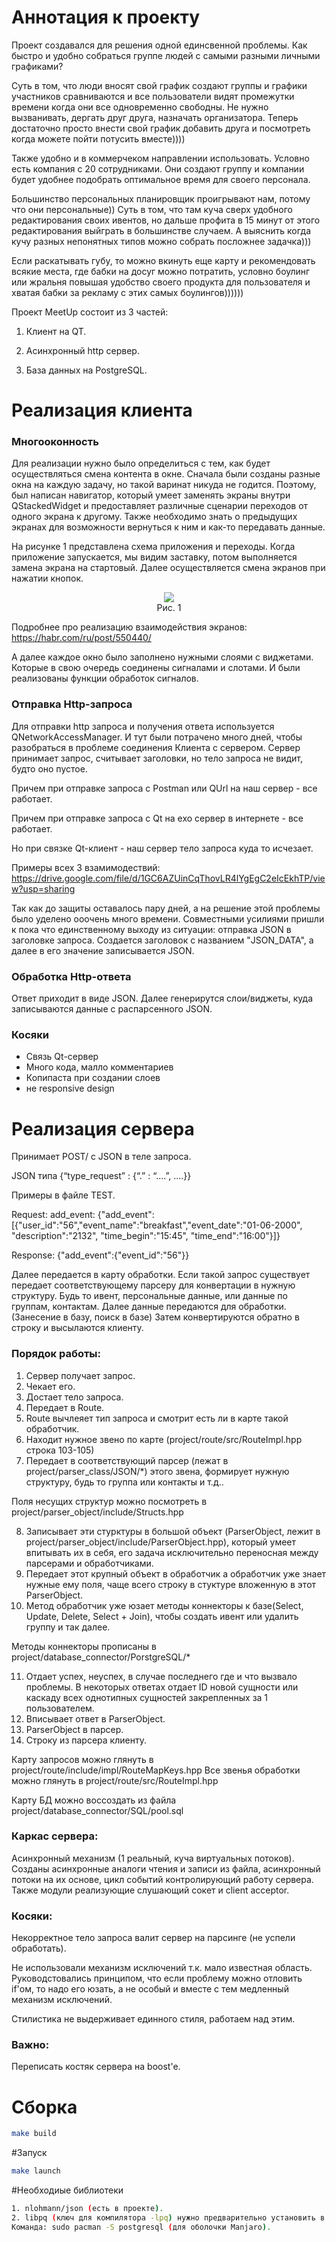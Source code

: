 # Аннотация к проекту

Проект создавался для решения одной единсвенной проблемы. Как быстро и удобно собраться группе
людей с самыми разными личными графиками?

Суть в том, что люди вносят свой график создают группы и графики участников сравниваются 
и все пользователи видят промежутки времени когда они все одновременно свободны. Не нужно вызванивать, дергать друг друга, назначать организатора.
Теперь достаточно просто внести свой график добавить друга и посмотреть когда можете пойти потусить вместе))))

Также удобно и в коммерчеком направлении использовать. Условно есть компания с 20 сотрудниками. 
Они создают группу и компании будет удобнее подобрать  оптимальное время для своего персонала.

Большинство персональных планировщик проигрывают нам, потому что они персональные)) Суть в том, что там
куча сверх удобного редактирования своих ивентов, но дальше профита в 15 минут от этого редактирования выйграть в большинстве случаем.
А выяснить когда кучу разных непонятных типов можно собрать посложнее задачка)))

Если раскатывать губу, то можно вкинуть еще карту и рекомендовать всякие места, где бабки на досуг можно потратить, условно боулинг или жральня
повышая удобство своего продукта для пользователя и хватая бабки за рекламу с этих самых боулингов))))))

Проект MeetUp состоит из 3 частей:

1. Клиент на QT.

2. Асинхронный http сервер.

3. База данных на PostgreSQL.


# Реализация клиента

### Многооконность

Для реализации нужно было определиться с тем, как будет осуществляться смена контента в окне. Сначала были созданы  разные окна на каждую задачу, но такой варинат никуда не годится.
Поэтому, был написан навигатор, который умеет заменять экраны внутри QStackedWidget и предоставляет различные сценарии переходов от одного экрана к другому. Также необходимо знать о предыдущих экранах для возможности вернуться к ним и как-то передавать данные.

На рисунке 1 представлена схема приложения и переходы. Когда приложение запускается, мы видим заставку, потом выполняется замена экрана на стартовый. Далее осуществляется смена экранов при нажатии кнопок.
<p align="center">
  <img src="https://sun9-28.userapi.com/impg/WanJ2WfjRoESrmF5WW_NbpLI0Ewv5h7cYTiAIw/OljQnaamNaE.jpg?size=576x407&quality=96&sign=259b17d33fcac51f2a4e3f9b19c94657&type=album" />
</br>
Рис. 1
</p>

Подробнее про реализацию взаимодействия экранов: https://habr.com/ru/post/550440/

А далее каждое окно было заполнено нужными слоями с виджетами. Которые в свою очередь соединены сигналами и слотами. И были реализованы функции обработок сигналов.

### Отправка Http-запроса

Для отправки http запроса и получения ответа используется QNetworkAccessManager. 
И тут были потрачено много дней, чтобы разобраться в проблеме соединения Клиента с сервером.
Сервер принимает запрос, считывает заголовки, но тело запроса не видит, будто оно пустое.

Причем при отправке запроса с Postman или QUrl на наш сервер - все работает.

Причем при отправке  запроса с Qt на ехо сервер в интернете - все работает.

Но при связке Qt-клиент  -  наш сервер тело запроса куда то исчезает.

Примеры всех 3 взамимодествий: https://drive.google.com/file/d/1GC6AZUinCqThovLR4lYgEgC2eIcEkhTP/view?usp=sharing

Так как до защиты оставалось пару дней, а на решение этой проблемы было уделено ооочень много времени. Совместными усилиями пришли к пока что единственному выходу из ситуации: отправка JSON в заголовке запроса.
Создается заголовок с названием "JSON_DATA", а далее в его значение записывается JSON.

### Обработка Http-ответа

Ответ приходит в виде JSON. Далее генерирутся слои/виджеты, куда записываются данные с распарсенного JSON.


### Косяки

* Связь Qt-сервер
* Много кода, малло комментариев
* Копипаста при создании слоев
* не responsive design


# Реализация сервера
Принимает POST/ с JSON в теле запроса.

JSON типа {“type_request” : {“.” : “....”, ....}}

Примеры в файле TEST.

Request: add_event: {"add_event":[{"user_id":"56","event_name":"breakfast","event_date":"01-06-2000", "description":"2132", "time_begin":"15:45", "time_end":"16:00"}]}

Response: {"add_event":{"event_id":"56"}}

Далее передается в карту обработки. Если такой запрос существует передает соответствующему парсеру
для конвертации в нужную структуру. Будь то ивент, персональные данные, или данные по группам, контактам.
Далее данные передаются для обработки. (Занесение в базу, поиск в базе)
Затем конвертируются обратно в строку и высылаются клиенту.


### Порядок работы:
1. Сервер получает запрос. 
2. Чекает его.
3. Достает тело запроса.
4. Передает в Route.
5. Route вычлеяет тип запроса и смотрит есть ли в карте такой обработчик.
6. Находит нужное звено по карте (project/route/src/RouteImpl.hpp строка 103-105)
7. Передает в соответствующий парсер (лежат в project/parser_class/JSON/*) этого звена, формирует нужную структуру, будь то группа или контакты и т.д..

Поля несущих структур можно посмотреть в project/parser_object/include/Structs.hpp

8. Записывает эти стурктуры в большой объект (ParserObject, лежит в project/parser_object/include/ParserObject.hpp), который умеет впитывать их в себя, его задача исключительно переносная между парсерами и обработчиками.
9. Передает этот крупный объект в обработчик а обработчик уже знает нужные ему поля, чаще всего строку в стуктуре вложенную в этот ParserObject.
10. Метод обработчик уже юзает методы коннекторы к базе(Select, Update, Delete, Select + Join), чтобы создать ивент или удалить группу и так далее.
   
Методы коннекторы прописаны в project/database_connector/PorstgreSQL/*

11. Отдает успех, неуспех, в случае последнего где и что вызвало проблемы. В некоторых ответах отдает ID
новой сущности или каскаду всех однотипных сущностей закрепленных за 1 пользователем.
12. Вписывает ответ в ParserObject.
13. ParserObject в парсер.
14. Строку из парсера клиенту.

Карту запросов можно глянуть в project/route/include/impl/RouteMapKeys.hpp
Все звенья обработки можно глянуть в project/route/src/RouteImpl.hpp

Карту БД можно воссоздать из файла project/database_connector/SQL/pool.sql

### Каркас сервера:

Асинхронный механизм (1 реальный, куча виртуальных потоков). 
Созданы асинхронные аналоги чтения и записи из файла, асинхронный потоки на их основе,
цикл событий контролирующий работу сервера. Также модули реализующие слушающий сокет и client acceptor.

### Косяки:

Некорректное тело запроса валит сервер на парсинге (не успели обработать).

Не использовали механизм исключений т.к. мало известная область. Руководстовались принципом, 
что если проблему можно отловить if'ом, то надо его юзать, а не
особый и вместе с тем медленный механизм исключений.

Стилистика не выдерживает единного стиля, работаем над этим.

### Важно:

Переписать костяк сервера на boost'e. 

# Сборка
```bash
make build
```

#Запуск
```bash
make launch
```

#Необходиые библиотеки
```bash
1. nlohmann/json (есть в проекте).
2. libpq (ключ для компилятора -lpq) нужно предварительно установить в системе.
Команда: sudo pacman -S postgresql (для оболочки Manjaro).
```
